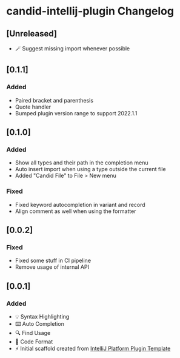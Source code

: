<!-- Keep a Changelog guide -> https://keepachangelog.com -->

# candid-intellij-plugin Changelog

## [Unreleased]
- 🪄 Suggest missing import whenever possible

## [0.1.1]
### Added
- Paired bracket and parenthesis
- Quote handler
- Bumped plugin version range to support 2022.1.1

## [0.1.0]
### Added
- Show all types and their path in the completion menu
- Auto insert import when using a type outside the current file
- Added "Candid File" to File > New menu

### Fixed
- Fixed keyword autocompletion in variant and record
- Align comment as well when using the formatter

## [0.0.2]
### Fixed
- Fixed some stuff in CI pipeline
- Remove usage of internal API

## [0.0.1]
### Added
- 💡 Syntax Highlighting
- ⌨️ Auto Completion
- 🔍 Find Usage
- 💄 Code Format
- ⚡ Initial scaffold created from [IntelliJ Platform Plugin Template](https://github.com/JetBrains/intellij-platform-plugin-template)